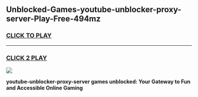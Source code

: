
## Unblocked-Games-youtube-unblocker-proxy-server-Play-Free-494mz
<h3>
<a href="https://premium76.site?title=youtube-unblocker-proxy-server&ref=10A">CLICK TO PLAY</a></h3>
<hr>

<h3>
<a href="https://premium76.site?title=youtube-unblocker-proxy-server&ref=10A">CLICK 2 PLAY</a>
  
</h3>

<a href="https://premium76.site?title=youtube-unblocker-proxy-server&ref=10A"><img src="https://clearcache.store/games.png"></a>


**youtube-unblocker-proxy-server games unblocked: Your Gateway to Fun and Accessible Online Gaming**
